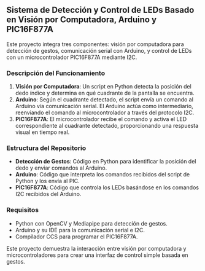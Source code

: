 ## Sistema de Detección y Control de LEDs Basado en Visión por Computadora, Arduino y PIC16F877A

Este proyecto integra tres componentes: visión por computadora para detección de gestos, comunicación serial con Arduino, y control de LEDs con un microcontrolador PIC16F877A mediante I2C.

### Descripción del Funcionamiento
1. **Visión por Computadora**: Un script en Python detecta la posición del dedo índice y determina en qué cuadrante de la pantalla se encuentra.
2. **Arduino**: Según el cuadrante detectado, el script envía un comando al Arduino vía comunicación serial. El Arduino actúa como intermediario, reenviando el comando al microcontrolador a través del protocolo I2C.
3. **PIC16F877A**: El microcontrolador recibe el comando y activa el LED correspondiente al cuadrante detectado, proporcionando una respuesta visual en tiempo real.

### Estructura del Repositorio
- **Detección de Gestos**: Código en Python para identificar la posición del dedo y enviar comandos al Arduino.
- **Arduino**: Código que interpreta los comandos recibidos del script de Python y los envía al PIC.
- **PIC16F877A**: Código que controla los LEDs basándose en los comandos I2C recibidos del Arduino.

### Requisitos
- Python con OpenCV y Mediapipe para detección de gestos.
- Arduino y su IDE para la comunicación serial e I2C.
- Compilador CCS para programar el PIC16F877A.

Este proyecto demuestra la interacción entre visión por computadora y microcontroladores para crear una interfaz de control simple basada en gestos.
